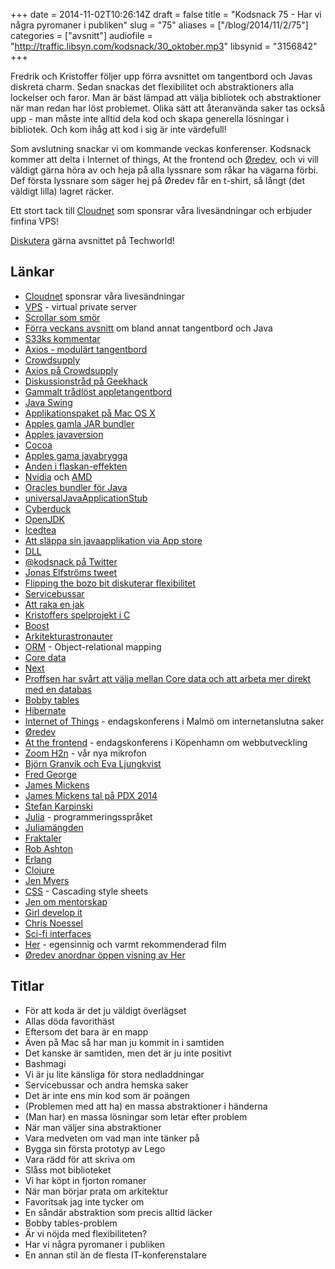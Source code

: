 +++
date = 2014-11-02T10:26:14Z
draft = false
title = "Kodsnack 75 - Har vi några pyromaner i publiken"
slug = "75"
aliases = ["/blog/2014/11/2/75"]
categories = ["avsnitt"]
audiofile = "http://traffic.libsyn.com/kodsnack/30_oktober.mp3"
libsynid = "3156842"
+++

Fredrik och Kristoffer följer upp förra avsnittet om tangentbord och Javas diskreta charm. Sedan snackas det flexibilitet och abstraktioners alla lockelser och faror. Man är bäst lämpad att välja bibliotek och abstraktioner när man redan har löst problemet. Olika sätt att återanvända saker tas också upp - man måste inte alltid dela kod och skapa generella lösningar i bibliotek. Och kom ihåg att kod i sig är inte värdefull!

Som avslutning snackar vi om kommande veckas konferenser. Kodsnack kommer att delta i Internet of things, At the frontend och [Øredev](http://oredev.org), och vi vill väldigt gärna höra av och heja på alla lyssnare som råkar ha vägarna förbi. Def första lyssnare som säger hej på Øredev får en t-shirt, så långt (det väldigt lilla) lagret räcker.

Ett stort tack till [Cloudnet](http://www.cloudnet.se) som sponsrar våra livesändningar och erbjuder finfina VPS!

[Diskutera](http://techworld.idg.se/2.2524/1.591060) gärna avsnittet på Techworld!

## Länkar ##
* [Cloudnet](http://www.cloudnet.se) sponsrar våra livesändningar
* [VPS](http://en.wikipedia.org/wiki/Virtual_private_server) - virtual private server
* [Scrollar som smör](http://forums.cnet.com/7723-10152_102-151057/scroll-lilke-butter-steve-jobs-coined-it-now-wear-it/)
* [Förra veckans avsnitt](http://kodsnack.se/74/) om bland annat tangentbord och Java
* [S33ks kommentar](http://techworld.idg.se/2.2524/1.591059/tangentbord-utvecklingsmiljoer-och-mozilla-rust?articleRenderMode=listpostings#comment-1659032190)
* [Axios - modulärt tangentbord](http://multiplxd.com)
* [Crowdsupply](https://www.crowdsupply.com)
* [Axios på Crowdsupply](https://www.crowdsupply.com/multiplxd/axios-keyboard)
* [Diskussionstråd på Geekhack](http://geekhack.org/index.php?topic=44940.0)
* [Gammalt trådlöst appletangentbord](http://www.engadget.com/products/apple/wireless-keyboard/1st-gen/)
* [Java Swing](http://en.wikipedia.org/wiki/Swing_%28Java%29)
* [Applikationspaket på Mac OS X](https://developer.apple.com/library/mac/documentation/CoreFoundation/Conceptual/CFBundles/Introduction/Introduction.html)
* [Apples gamla JAR bundler](http://alvinalexander.com/apple/mac/java-jar-bundler/Getting_started_with_Jar_Bu.shtml)
* [Apples javaversion](http://support.apple.com/kb/dl1572)
* [Cocoa](https://developer.apple.com/technologies/mac/cocoa.html)
* [Apples gama javabrygga](https://developer.apple.com/legacy/library/documentation/Cocoa/Conceptual/Legacy/JavaBridge/JavaBridge.pdf)
* [Anden i flaskan-effekten](https://www.youtube.com/watch?v=QCdEleDT8fY)
* [Nvidia](http://www.nvidia.com/content/global/global.php) och [AMD](http://www.amd.com/en-us)
* [Oracles bundler för Java](http://docs.oracle.com/javase/7/docs/technotes/guides/jweb/packagingAppsForMac.html)
* [universalJavaApplicationStub](https://github.com/tofi86/universalJavaApplicationStub)
* [Cyberduck](https://cyberduck.io/)
* [OpenJDK](http://openjdk.java.net/)
* [Icedtea](http://icedtea.classpath.org/wiki/Main_Page)
* [Att släppa sin javaapplikation via App store](http://speling.shemnon.com/blog/2014/04/10/getting-your-java-app-in-the-mac-app-store/)
* [DLL](http://en.wikipedia.org/wiki/Dynamic-link_library)
* [@kodsnack på Twitter](https://twitter.com/kodsnack)
* [Jonas Elfströms tweet](https://twitter.com/jonelf/status/524421032946720768)
* [Flipping the bozo bit diskuterar flexibilitet](http://flippingthebozobit.tv/articles/2014/04/01/flexibility/)
* [Servicebussar](http://en.wikipedia.org/wiki/Enterprise_service_bus)
* [Att raka en jak](http://en.wiktionary.org/wiki/yak_shaving)
* [Kristoffers spelprojekt i C](https://github.com/krig/roam)
* [Boost](http://www.boost.org/)
* [Arkitekturastronauter](http://www.joelonsoftware.com/articles/fog0000000018.html)
* [ORM](http://en.wikipedia.org/wiki/Object-relational_mapping) - Object-relational mapping
* [Core data](http://en.wikipedia.org/wiki/Core_Data)
* [Next](http://en.wikipedia.org/wiki/NeXT)
* [Proffsen har svårt att välja mellan Core data och att arbeta mer direkt med en databas](http://www.objc.io/issue-4/SQLite-instead-of-core-data.html)
* [Bobby tables](http://xkcd.com/327/)
* [Hibernate](http://en.wikipedia.org/wiki/Hibernate_%28Java%29)
* [Internet of Things](http://www.iotconf.se/) - endagskonferens i Malmö om internetanslutna saker
* [Øredev](http://oredev.org)
* [At the frontend](http://www.atthefrontend.dk/) - endagskonferens i Köpenhamn om webbutveckling
* [Zoom H2n](http://www.zoom.co.jp/products/h2n) - vår nya mikrofon
* [Björn Granvik och Eva Ljungkvist](http://oredev.org/2014/sessions/how-to-predict-a-serial-arsonist--a-case-study-with-relationship-analysis-using-graph-based-data)
* [Fred George](https://twitter.com/fgeorge52)
* [James Mickens](http://research.microsoft.com/en-us/people/mickens/)
* [James Mickens tal på PDX 2014](http://vimeo.com/95066828)
* [Stefan Karpinski](http://karpinski.org/)
* [Julia](http://julialang.org/) - programmeringsspråket
* [Juliamängden](http://en.wikipedia.org/wiki/Julia_set)
* [Fraktaler](http://en.wikipedia.org/wiki/Fractal)
* [Rob Ashton](http://codeofrob.com/)
* [Erlang](http://www.erlang.org/)
* [Clojure](http://clojure.org/)
* [Jen Myers](http://jenmyers.net/)
* [CSS](http://en.wikipedia.org/wiki/Cascading_Style_Sheets) - Cascading style sheets
* [Jen om mentorskap](http://jenmyers.net/the-mechanics-of-mentoring.html)
* [Girl develop it](http://www.girldevelopit.com/)
* [Chris Noessel](http://www.chrisnoessel.com/home/)
* [Sci-fi interfaces](http://scifiinterfaces.wordpress.com/)
* [Her](http://en.wikipedia.org/wiki/Her_%28film%29) - egensinnig och varmt rekommenderad film
* [Øredev anordnar öppen visning av Her](http://www.eventbrite.com/e/redev-free-screening-of-her-and-talk-with-chris-noessel-interface-designer-tickets-13282862399?aff=es2&rank=3)

## Titlar ##
* För att koda är det ju väldigt överlägset
* Allas döda favorithäst
* Eftersom det bara är en mapp
* Även på Mac så har man ju kommit in i samtiden
* Det kanske är samtiden, men det är ju inte positivt
* Bashmagi
* Vi är ju lite känsliga för stora nedladdningar
* Servicebussar och andra hemska saker
* Det är inte ens min kod som är poängen
* (Problemen med att ha) en massa abstraktioner i händerna
* (Man har) en massa lösningar som letar efter problem
* När man väljer sina abstraktioner
* Vara medveten om vad man inte tänker på
* Bygga sin första prototyp av Lego
* Vara rädd för att skriva om
* Slåss mot biblioteket
* Vi har köpt in fjorton romaner
* När man börjar prata om arkitektur
* Favoritsak jag inte tycker om
* En såndär abstraktion som precis alltid läcker
* Bobby tables-problem
* Är vi nöjda med flexibiliteten?
* Har vi några pyromaner i publiken
* En annan stil än de flesta IT-konferenstalare